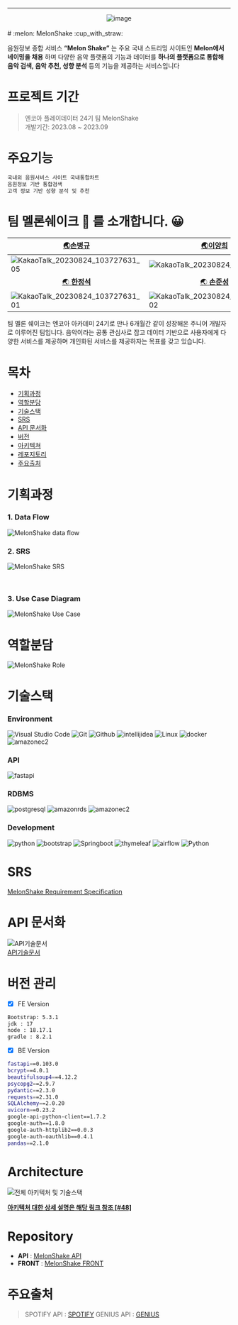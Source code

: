 <hr><div align="center" display="flex"> 
<img alt="image" src="https://user-images.githubusercontent.com/79441624/263522796-42397a69-1a33-49bf-bf3c-83c9e5e852c3.png">
</div>
<br>
# :melon: MelonShake :cup_with_straw:

음원정보 종합 서비스 __“Melon Shake”__ 는 주요 국내 스트리밍 사이트인 __Melon에서 네이밍을 채용__ 하며 다양한 음악 플랫폼의 기능과 데이터를 __하나의 플랫폼으로 통합해 음악 검색, 음악 추천, 성향 분석__ 등의 기능을 제공하는 서비스입니다


# 프로젝트 기간

> 엔코아 플레이데이터 24기 팀 MelonShake <br/> 개발기간: 2023.08 ~ 2023.09


# 주요기능
```bash
국내외 음원서비스 사이트 국내통합차트
음원정보 기반 통합검색
고객 정보 기반 성향 분석 및 추천
```

# 팀 멜론쉐이크 :melon: 를 소개합니다. 😀
 [:earth_asia:손병규](https://github.com/bksooon) | [:earth_asia:이양희](https://github.com/iamyanghee) | [:earth_asia:박기범](https://github.com/mews2000)
--|--|--
![KakaoTalk_20230824_103727631_05](https://user-images.githubusercontent.com/97825872/262836384-3d0b270b-ba2b-4ccc-8eb8-b8bec566ffb6.jpg)|![KakaoTalk_20230824_103727631](https://user-images.githubusercontent.com/97825872/262836403-2f568d66-c832-4f58-bd2f-2e486ebc769a.jpg)|![KakaoTalk_20230824_103727631_04](https://user-images.githubusercontent.com/97825872/262836765-3c7b05f9-1779-4d86-8873-ea6230f47592.jpg)|
 | <center>[:earth_asia: __한정석__ ](https://github.com/jungssg)</center> | <center>[:earth_asia: __손준성__](https://github.com/json9101)</center> | <center>[:earth_asia: __정호연__](https://github.com/Lucete28)</center>
![KakaoTalk_20230824_103727631_01](https://user-images.githubusercontent.com/97825872/262836608-fdc9b215-5152-48bc-aa19-bcd44097aebb.jpg)|![KakaoTalk_20230824_103727631_02](https://user-images.githubusercontent.com/97825872/262836941-57298fe7-c65d-4db3-85cd-d822e9b5018d.jpg)|![KakaoTalk_20230627_154647825](https://user-images.githubusercontent.com/79441624/267874402-6693b425-8b88-44fb-982e-f8ea52f433c0.png)

팀 멜론 쉐이크는 엔코아 아카데미 24기로 만나 6개월간 같이 성장해온 주니어 개발자로 이루어진 팀입니다. 음악이라는 공통 관심사로 잡고 데이터 기반으로 사용자에게 다양한 서비스를 제공하며 개인화된 서비스를 제공하자는 목표를 갖고 있습니다. 

# 목차

 - [기획과정](#기획과정)
 - [역할분담](#역할분담)
 - [기술스택](#stacks)
 - [SRS](#srs)
 - [API 문서화](#api-문서화)
 - [버전](#버전-관리)
 - [아키텍쳐](#architecture)
 - [레포지토리](#Repository)
 - [주요출처](#주요출처)


# 기획과정
### 1. Data Flow
![MelonShake data flow](https://github.com/Melon-Shake/API/assets/79441624/59bb7f20-3a79-4ade-95c6-c873ad136af6)
<br>

### 2. SRS
![MelonShake SRS](https://github.com/Melon-Shake/API/assets/79441624/a4cca090-4818-477b-8fe9-d4b7167df6b1)
 
<br>

### 3. Use Case Diagram
![MelonShake Use Case](https://github.com/Melon-Shake/API/assets/79441624/77b7a8fd-8e45-4219-a5eb-186377e2b3f4)

# 역할분담
![MelonShake Role](https://github.com/Melon-Shake/MAIN/assets/79441624/a193ff60-3e65-4f60-af58-66a63e7e5ce5)

# 기술스택
### Environment
![Visual Studio Code](https://img.shields.io/badge/Visual%20Studio%20Code-007ACC?style=for-the-badge&logo=Visual%20Studio%20Code&logoColor=white)
![Git](https://img.shields.io/badge/Git-F05032?style=for-the-badge&logo=Git&logoColor=white)
![Github](https://img.shields.io/badge/GitHub-181717?style=for-the-badge&logo=GitHub&logoColor=white)
![intellijidea](https://img.shields.io/badge/intellijidea-e8e8e7?style=for-the-badge&logo=intellijidea&logoColor=000000)
![Linux](https://img.shields.io/badge/linux-FCC624?style=for-the-badge&logo=linux&logoColor=black)
![docker](https://img.shields.io/badge/docker-2496ED?style=for-the-badge&logo=docker&logoColor=white)
![amazonec2](https://img.shields.io/badge/amazonec2-FF9900?style=for-the-badge&logo=amazonec2&logoColor=white)

### API
![fastapi](https://img.shields.io/badge/fastapi-009688?style=for-the-badge&logo=fastapi&logoColor=white)

### RDBMS
![postgresql](https://img.shields.io/badge/postgresql-4169E1?style=for-the-badge&logo=postgresql&logoColor=white)
![amazonrds](https://img.shields.io/badge/amazonrds-527FFF?style=for-the-badge&logo=amazonrds&logoColor=white)
![amazonec2](https://img.shields.io/badge/amazonec2-FF9900?style=for-the-badge&logo=amazonec2&logoColor=white)

### Development
![python](https://img.shields.io/badge/python-3776AB?style=for-the-badge&logo=python&logoColor=white)
![bootstrap](https://img.shields.io/badge/bootstrap-7952B3?style=for-the-badge&logo=bootstrap&logoColor=white)
![Springboot](https://img.shields.io/badge/Springboot-6DB33F?style=for-the-badge&logo=Springboot&logoColor=white)
![thymeleaf](https://img.shields.io/badge/thymeleaf-005F0F?style=for-the-badge&logo=thymeleaf&logoColor=white)
![airflow](https://img.shields.io/badge/apache_airflow-white?style=for-the-badge&logo=apacheairflow&logoColor=017CEE)
![Python](https://img.shields.io/badge/python-3776AB?style=for-the-badge&logo=python&logoColor=white)


# SRS
[MelonShake Requirement Specification](https://docs.google.com/document/d/1kF_kT1LH3Sg4hED9Dq33GScoqSx0IzO-dsmSjrhEFQY/edit)

# API 문서화
![API기술문서](https://github.com/Melon-Shake/API/assets/79441624/7a7f5a05-dc36-40eb-bbd7-389fcadd0800)
<br>
[API기술문서](https://docs.google.com/document/d/1F262zoBj3_nOReX4U7sZPCUROWzzE5fRVDy__QXPqCc/edit)
<br>
# 버전 관리
 - [x] FE Version

```bash
Bootstrap: 5.3.1
jdk : 17
node : 18.17.1
gradle : 8.2.1
```

 - [x] BE Version

```bash
fastapi==0.103.0
bcrypt==4.0.1
beautifulsoup4==4.12.2
psycopg2==2.9.7
pydantic==2.3.0
requests==2.31.0
SQLAlchemy==2.0.20
uvicorn==0.23.2
google-api-python-client==1.7.2
google-auth==1.8.0
google-auth-httplib2==0.0.3
google-auth-oauthlib==0.4.1
pandas==2.1.0
```

# Architecture
![전체 아키텍처 및 기술스택](https://user-images.githubusercontent.com/51077803/264909346-a79aede1-2fad-4471-801a-7a26ff463e84.png)

**[아키텍처 대한 상세 설명은 해당 링크 참조 [#48] ](https://github.com/Melon-Shake/main_melonshake/issues/48)**

# Repository
  - **API** : [MelonShake API](https://github.com/Melon-Shake/API)
 - **FRONT** : [MelonShake FRONT](https://github.com/Melon-Shake/Melon-Front)

# 주요출처
> SPOTIFY API : [SPOTIFY](https://developer.spotify.com/documentation/web-api)
> GENIUS API : [GENIUS](https://docs.genius.com/)

